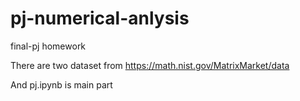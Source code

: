 # pj-numerical-anlysis
final-pj homework

There are two dataset from https://math.nist.gov/MatrixMarket/data

And pj.ipynb is main part
